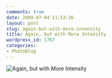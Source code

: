 ```yaml
---
comments: true
date: 2009-07-04 11:53:26
layout: post
slug: again-but-with-more-intensity
title: Again, but with More Intensity
wordpress_id: 1767
categories:
- PhotoBlog
---
```


![Again, but with More Intensity](http://ryanfitzer.com/main/wp-content/uploads/2009/07/DSC_00321.jpg)
